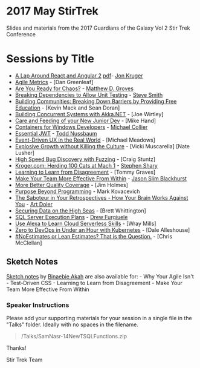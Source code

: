 # 2017 May StirTrek
Slides and materials from the 2017 Guardians of the Galaxy Vol 2 Stir Trek Conference

# Sessions by Title #

- [A Lap Around React and Angular 2](Talks/JonKruger-ALapAroundReactAndAngular2.pptx) [pdf](Talks/JonKruger-ALapAroundReactAndAngular2.pdf)- [Jon Kruger](http://github.com/JonKruger)
- [Agile Metrics](Talks/DanGreenleaf-AgileMetrics.pdf) - [Dan Greenleaf]
- [Are You Ready for Chaos?](Talks/MatthewGroves-AreYouReadyforChaos.pptx) - [Matthew D. Groves](http://crosscuttingconcerns.com)
- [Breaking Dependencies to Allow Unit Testing](Talks/SteveSmith-BreakingDependenciesToAllowUnitTesting.pdf) - [Steve Smith](http://ardalis.com)
- [Building Communities: Breaking Down Barriers by Providing Free Education](Talks/Building-Communities_Breaking-Down-Barriers-by-Providing-Free-Education_Kevin-Mack-Sean-Doran.pdf) - [Kevin Mack and Sean Doran]
- [Building Concurrent Systems with Akka.NET](Talks/JoeWirtley-BuildingConcurrentSystemsWithAkka.NET.md) - [Joe Wirtley]
- [Care and Feeding of your New Junior Dev](Talks/MikeHand-CareAndFeedingOfYourNewJuniorDev.pdf) - [Mike Hand]
- [Containers for Windows Developers](Talks/MichaelCollier-ContainersForWindowsDevelopers.md) - [Michael Collier](https://github.com/mcollier)
- [Essential JWT](Talks/ToddNussbaum-EssentialJWT.md) - [Todd Nussbaum](https://github.com/tnussbaum)
- [Event-Driven UX in the Real World](Talks/MichaelMeadows-EventDrivenUXInTheRealWorld.pdf) - [Michael Meadows]
- [Explosive Growth without Killing the Culture](Talks/VickiMuscarellaNateLusher-SavingTheCulture.pdf) - [Vicki Muscarella] [Nate Lusher]
- [High Speed Bug Discovery with Fuzzing](Talks/CraigStuntz-HighSpeedBugDiscoveryWithFuzzing.md) - [Craig Stuntz]
- [Kroger.com: Herding 100 Cats at Mach 1](Talks/SteveShary-Herding-Cats-At-Mach-1.pdf) - [Stephen Shary](https://www.linkedin.com/in/stephenshary/)
- [Learning to Learn from Disagreement](Talks/TommyGraves-LearningToLearnFromDisagreement.md) - [Tommy Graves]
- [Make Your Team More Effective From Within](Talks/JasonBlackhurst-MakingTeamsEffective.pdf) - [Jason Slim Blackhurst](https://twitter.com/alsoKnownAsSlim)
- [More Better Quality Coverage](Talks/JimHolmes-MoreBetterQualityCoverage.md) - [Jim Holmes]
- [Purpose Beyond Programming](Talks/MarkKovacevich-PurposeBeyondProgramming.pptx) - Mark Kovacevich
-  [The Saboteur in Your Retrospectives - How Your Brain Works Against You](Talks/ArtDoler-TheSaboteurInYourRetrospectives.zip) - [Art Doler](https://twitter.com/arthurdoler)
- [Securing Data on the High Seas](Talks/BrettWhittington-SecuringDataOnTheHighSeas.pptx) - [Brett Whittington]
- [SQL Server Execution Plans](Talks/DrewFurgiuele-SQLServerExecutionPlans) - [Drew Furgiuele](http://www.port1433.com)
- [Use Alexa to Learn Cloud Serverless Skills](Talks/WrayMills-UseAlexaToLearnCloudServerlessSkills.md) - [Wray Mills]
- [Zero to DevOps in Under an Hour with Kubernetes](Talks/DaleAlleshouse-ZeroToDevOpsInUnderAnHourWithKubernetes.md) - [Dale Alleshouse]
- [#NoEstimates or Lean Estimates? That is the Question.](https://theupsyde.net/presentations/LeanEstimates/#1) - [Chris McClellan]

## Sketch Notes

[Sketch notes](https://www.flickr.com/photos/siriomi/albums/72157680436560023) by [Binaebie Akah](http://siriomi.com/) are also available for:
    - Why Your Agile Isn't
    - Test-Driven CSS
    - Learning to Learn from Disagreement
    - Make Your Team More Effective From Within

### Speaker Instructions ###
Please add your supporting materials for your session in a single file in the "Talks" folder. Ideally with no spaces in the filename.

> /Talks/SamNasr-14NewTSQLFunctions.zip

Thanks!

Stir Trek Team
